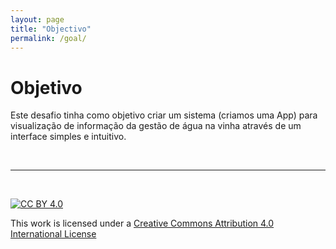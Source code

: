 ```yaml
---
layout: page
title: "Objectivo"
permalink: /goal/
---
```


# Objetivo

Este desafio tinha como objetivo criar um sistema (criamos uma App) para visualização de informação da gestão de água na vinha através de um interface simples e intuitivo.

&nbsp;

*** 

&nbsp;

[![CC BY 4.0](https://i.creativecommons.org/l/by/4.0/88x31.png)](http://creativecommons.org/licenses/by/4.0/)

This work is licensed under a [Creative Commons Attribution 4.0 International License](http://creativecommons.org/licenses/by/4.0/)
